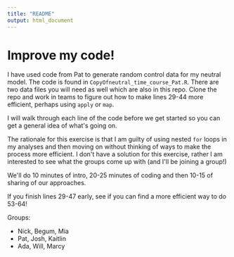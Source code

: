 ```yaml
---
title: "README"
output: html_document
---
```


# Improve my code!

I have used code from Pat to generate random control data for my neutral model. The code is found in `CopyOfneutral_time_course_Pat.R`. There are two data files you will need as well which are also in this repo. Clone the repo and work in teams to figure out how to make lines 29-44 more efficient, perhaps using `apply` or `map`. 

I will walk through each line of the code before we get started so you can get a general idea of what's going on. 

The rationale for this exercise is that I am guilty of using nested `for` loops in my analyses and then moving on without thinking of ways to make the process more efficient. I don't have a solution for this exercise, rather I am interested to see what the groups come up with (and I'll be joining a group!)

We'll do 10 minutes of intro, 20-25 minutes of coding and then 10-15 of sharing of our approaches. 

If you finish lines 29-47 early, see if you can find a more efficient way to do 53-64!

Groups:
- Nick, Begum, Mia  
- Pat, Josh, Kaitlin
- Ada, Will, Marcy 